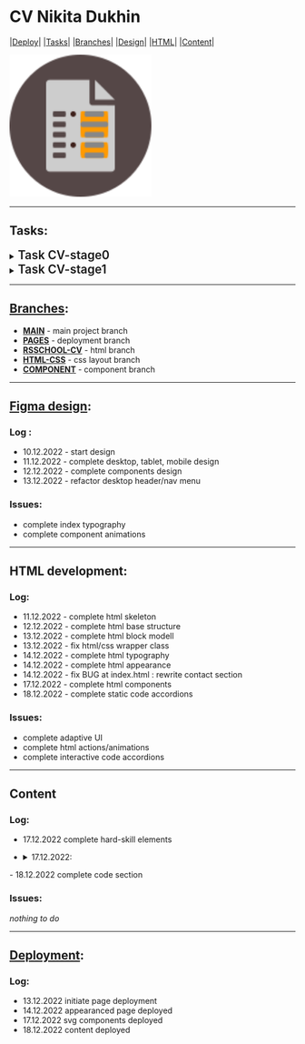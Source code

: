 # **CV Nikita Dukhin**

|<a href="https://nduchin.github.io/rsschool-cv/cv/">Deploy</a>| |<a href="#tasks">Tasks</a>| |<a href="#branches">Branches</a>| |<a href="#figma-design">Design</a>| |<a href="#html-development">HTML</a>| |<a href="#content">Content</a>|

<img src="./icon.svg" alt="page_img" height="250">

---

## **Tasks**:

<details><summary><span style="font-size:1.3rem; font-weight: 600;">Task CV-stage0</span></summary>

  <a href="https://github.com/rolling-scopes-school/tasks/blob/master/tasks/cv/cv-stage0.md">**LEARN MORE:**</a>

  - [x] Valid layout:
    > - [x] Should return no errors or warnings at <a href="https://validator.w3.org/">validator</a>
  - [x] Page aligns view center;
  - [x] Semantic layout:
    > - [x] page contains `header`, `main` and `footer`
    > - [x] page contains `nav` element
    > - [x] only one `h1` element
    > - [x] contains `h2` elements
  - [x] Correct display at Google Chrome latest version;
  - [x] Page footer contains github link, year of issue, rsschool course logo.
  - [x] CSS appearance:
  - [x] Content requirement:
    > - [x] Contains author's photo with stright ratio, `alt` attribute;
    > - [x] Contains short bio, skills, education level, languages info;
    > - [x] Contains code example;
    > - [x] Contains projects link-images;
    > - [x] CV complete in english language;
  - [ ] Git <code>Pull Request</code> requirement:
    > 1. [ ] Task link
    > 2. [ ] Page screenshot
    > 3. [ ] Deploy link
    > 4. [ ] Self-test list

</details>

<details><summary><span style="font-size:1.3rem; font-weight: 600;">Task CV-stage1</span></summary>

  <a href="https://github.com/rolling-scopes-school/tasks/blob/master/tasks/cv/cv-stage1.md">**LEARN MORE:**</a>

  - [x] Valid layout:
    > - [x] Shoudl return no errors or warnings at <a href="https://validator.w3.org/">validator</a>
  - [x] Page aligns view center;
  - [ ] Semantic layout:
    > - [ ] page contains `article, aside, figure, figcaption, footer, header, 
    main, nav, section, h1-h6` (at least 10 of them)
  - [ ] Correct display at Google Chrome latest version;
  - [x] Page footer contains github link, year of issue, rsschool course logo.
  - [x] CSS appearance:
    > - [x] at least 10 diffrent css styled elements
  - [ ] Adaptive layout:
    > - [ ] should display correct at any viewport width above 320px;
    > - [ ] contains adaptive menu with inner links;
    > - [x] smooth anchor scrolling.
  - [x] Page correspond <a href="https://github.com/rolling-scopes-school/tasks/blob/master/tasks/cv/cv.md#%D1%81%D0%BE%D0%B4%D0%B5%D1%80%D0%B6%D0%B0%D0%BD%D0%B8%D0%B5-cv">EPAM HR department guidance</a>
  - [ ] Content requirement:
    > - [x] Contains author's photo with stright ratio;
    > - [x] Contains short bio, skills, education level, languages info;
    > - [x] Contains code example;
    > - [x] Contains projects link-images;
    > - [x] CV complete in english language;
    > - [ ] Contains 3-5 min video-cv.
  - [ ] Git <code>Pull Request</code> requirement:
    > 1. [ ] Task link
    > 2. [ ] Page screenshot
    > 3. [ ] Deploy link
    > 4. [ ] Self-test list

</details>

---

## <a href="https://github.com/nduchin/rsschool-cv/branches">**Branches**</a>:

- <a href="https://github.com/nduchin/rsschool-cv/tree/main">**MAIN**</a> - main project branch
- <a href="https://github.com/nduchin/rsschool-cv/tree/gh-pages">**PAGES**</a> - deployment branch
- <a href="https://github.com/nduchin/rsschool-cv/tree/rsschool-cv-html">**RSSCHOOL-CV**</a>  - html branch
- <a href="https://github.com/nduchin/rsschool-cv/tree/cv-html-css">**HTML-CSS**</a> - css layout branch
- <a href="https://github.com/nduchin/rsschool-cv/tree/cv-html-comp">**COMPONENT**</a> - component branch

---

## <a href="https://www.figma.com/file/pggQrCT6jXno7tOsK6uqcq/CV-Duchin?node-id=0%3A1&t=CzXEsWFBygMLD8IL-1">**Figma design**</a>:

### Log :
- 10.12.2022 - start design
- 11.12.2022 - complete desktop, tablet, mobile design
- 12.12.2022 - complete components design
- 13.12.2022 - refactor desktop header/nav menu


### Issues:
- complete index typography
- complete component animations

---

## **HTML development**:

### Log:
- 11.12.2022 - complete html skeleton 
- 12.12.2022 - complete html base structure
- 13.12.2022 - complete html block modell
- 13.12.2022 - fix html/css wrapper class
- 14.12.2022 - complete html typography 
- 14.12.2022 - complete html appearance
- 14.12.2022 - fix BUG at index.html : rewrite contact section
- 17.12.2022 - complete html components
- 18.12.2022 - complete static code accordions

### Issues:
- complete adaptive UI
- complete html actions/animations
- complete interactive code accordions

---

## **Content**

### Log:
- 17.12.2022 complete hard-skill elements
- <details><summary>17.12.2022:</summary>

  - complete about section
  - complete contacts section
  - complete skills section
   > - delete soft-skills
   > - complete languages
  - complete education section
  - complete courses section
  - complete employment section
  - add external links
  - complete projects section

</details>
- 18.12.2022 complete code section

### Issues:
*nothing to do*

---

## <a href="https://nduchin.github.io/rsschool-cv/cv/">**Deployment**</a>:

### Log:
- 13.12.2022 initiate page deployment
- 14.12.2022 appearanced page deployed
- 17.12.2022 svg components deployed
- 18.12.2022 content deployed